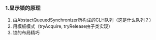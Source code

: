 ### 1.显示锁的原理

1. 由AbstactQueuedSynchronizer所构成的CLH队列（这是什么队列？）
2. 用模板模式（tryAcquire, tryRelease由子类实现）
3. 锁的布局精巧

    







